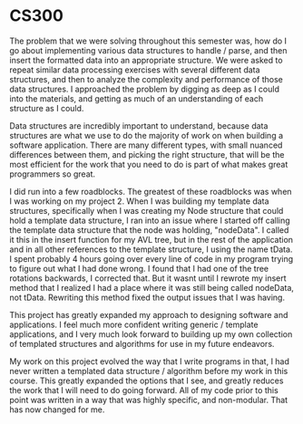 # CS300


The problem that we were solving throughout this semester was, how do I go about implementing various data structures to handle / parse, and then insert the formatted data into an appropriate structure. We were asked to repeat similar data processing exercises with several different data structures, and then to analyze the complexity and performance of those data structures. I approached the problem by digging as deep as I could into the materials, and getting as much of an understanding of each structure as I could.

Data structures are incredibly important to understand, because data structures are what we use to do the majority of work on when building a software application. There are many different types, with small nuanced differences between them, and picking the right structure, that will be the most efficient for the work that you need to do is part of what makes great programmers so great.

I did run into a few roadblocks. The greatest of these roadblocks was when I was working on my project 2. When I was building my template data structures, specifically when I was creating my Node structure that could hold a template data structure, I ran into an issue where I started off calling the template data structure that the node was holding, "nodeData". I called it this in the insert function for my AVL tree, but in the rest of the application and in all other references to the template structure, I using the name tData. I spent probably 4 hours going over every line of code in my program trying to figure out what I had done wrong. I found that I had one of the tree rotations backwards, I corrected that. But it wasnt until I rewrote my insert method that I realized I had a place where it was still being called nodeData, not tData. Rewriting this method fixed the output issues that I was having. 

This project has greatly expanded my approach to designing software and applications. I feel much more confident writing generic / template applications, and I very much look forward to building up my own collection of templated structures and algorithms for use in my future endeavors. 

My work on this project evolved the way that I write programs in that, I had never written a templated data structure / algorithm before my work in this course. This greatly expanded the options that I see, and greatly reduces the work that I will need to do going forward. All of my code prior to this point was written in a way that was highly specific, and non-modular. That has now changed for me. 

